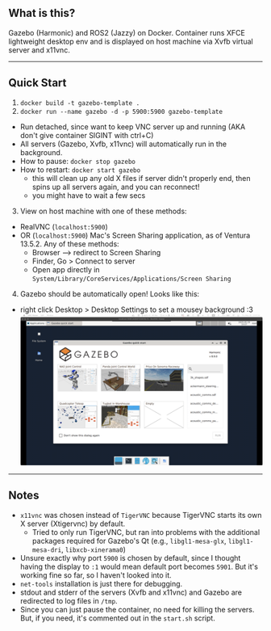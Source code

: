 ## What is this?

Gazebo (Harmonic) and ROS2 (Jazzy) on Docker.
Container runs XFCE lightweight desktop env and is displayed on host machine via Xvfb virtual server and x11vnc.

---

## Quick Start

1. `docker build -t gazebo-template .`
2. `docker run --name gazebo -d -p 5900:5900 gazebo-template`
- Run detached, since want to keep VNC server up and running (AKA don't give container SIGINT with ctrl+C)
- All servers (Gazebo, Xvfb, x11vnc) will automatically run in the background.
- How to pause: `docker stop gazebo`
- How to restart: `docker start gazebo`
    - this will clean up any old X files if server didn't properly end, then spins up all servers again, and you can reconnect!
    - you might have to wait a few secs

3. View on host machine with one of these methods:
- RealVNC (`localhost:5900`)
- OR (`localhost:5900`) Mac's Screen Sharing application, as of Ventura 13.5.2. Any of these methods:
    - Browser --> redirect to Screen Sharing
    - Finder, Go > Connect to server
    - Open app directly in `System/Library/CoreServices/Applications/Screen Sharing`
4. Gazebo should be automatically open! Looks like this:
- right click Desktop > Desktop Settings to set a mousey background :3
![media](/media/startup.png)

---

## Notes
- `x11vnc` was chosen instead of `TigerVNC` because TigerVNC starts its own X server (Xtigervnc) by default. 
    - Tried to only run TigerVNC, but ran into problems with the additional packages required for Gazebo's Qt (e.g., `libgl1-mesa-glx`, `libgl1-mesa-dri`, `libxcb-xinerama0`)
- Unsure exactly why port `5900` is chosen by default, since I thought having the display to `:1` would mean default port becomes `5901`. But it's working fine so far, so I haven't looked into it.
- `net-tools` installation is just there for debugging.
- stdout and stderr of the servers (Xvfb and x11vnc) and Gazebo are redirected to log files in `/tmp`.
- Since you can just pause the container, no need for killing the servers. But, if you need, it's commented out in the `start.sh` script.